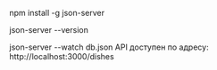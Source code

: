 npm install -g json-server

json-server --version
 
json-server --watch db.json
 API доступен по адресу:
http://localhost:3000/dishes
 
